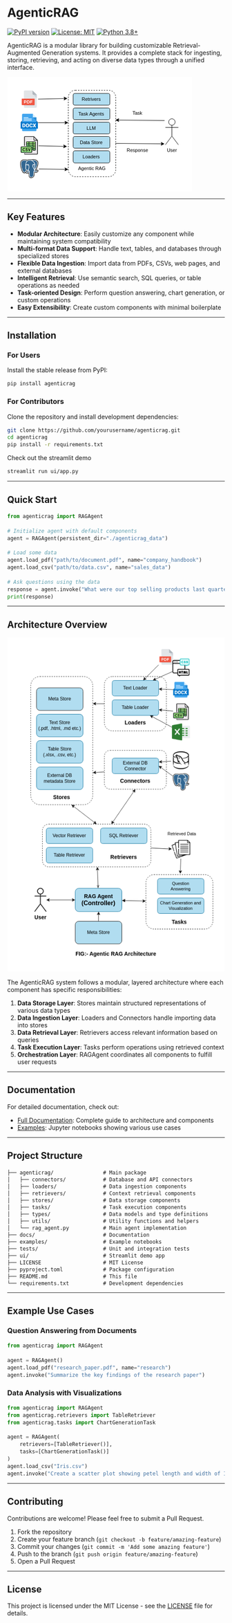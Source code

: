 # AgenticRAG

[![PyPI version](https://badge.fury.io/py/agenticrag.svg)](https://badge.fury.io/py/agenticrag)
[![License: MIT](https://img.shields.io/badge/License-MIT-yellow.svg)](https://opensource.org/licenses/MIT)
[![Python 3.8+](https://img.shields.io/badge/python-3.8+-blue.svg)](https://www.python.org/downloads/)

AgenticRAG is a modular library for building customizable Retrieval-Augmented Generation systems. It provides a complete stack for ingesting, storing, retrieving, and acting on diverse data types through a unified interface.

![agenticrag](https://raw.githubusercontent.com/SudarshanPoudel/agenticrag/main/agenticrag.png)

---

## Key Features

- **Modular Architecture**: Easily customize any component while maintaining system compatibility
- **Multi-format Data Support**: Handle text, tables, and databases through specialized stores
- **Flexible Data Ingestion**: Import data from PDFs, CSVs, web pages, and external databases
- **Intelligent Retrieval**: Use semantic search, SQL queries, or table operations as needed
- **Task-oriented Design**: Perform question answering, chart generation, or custom operations
- **Easy Extensibility**: Create custom components with minimal boilerplate

---

## Installation

### For Users

Install the stable release from PyPI:

```bash
pip install agenticrag
```

### For Contributors

Clone the repository and install development dependencies:

```bash
git clone https://github.com/yourusername/agenticrag.git
cd agenticrag
pip install -r requirements.txt
```

Check out the streamlit demo
```bash
streamlit run ui/app.py
```

---

## Quick Start

```python
from agenticrag import RAGAgent

# Initialize agent with default components
agent = RAGAgent(persistent_dir="./agenticrag_data")

# Load some data
agent.load_pdf("path/to/document.pdf", name="company_handbook")
agent.load_csv("path/to/data.csv", name="sales_data")

# Ask questions using the data
response = agent.invoke("What were our top selling products last quarter?")
print(response)
```

---

## Architecture Overview
![AgenticRAG Architecture](https://raw.githubusercontent.com/SudarshanPoudel/agenticrag/main/docs/architecture.png)


The AgenticRAG system follows a modular, layered architecture where each component has specific responsibilities:

1. **Data Storage Layer**: Stores maintain structured representations of various data types
2. **Data Ingestion Layer**: Loaders and Connectors handle importing data into stores
3. **Data Retrieval Layer**: Retrievers access relevant information based on queries
4. **Task Execution Layer**: Tasks perform operations using retrieved context
5. **Orchestration Layer**: RAGAgent coordinates all components to fulfill user requests

---

## Documentation

For detailed documentation, check out:

- [Full Documentation](https://sudarshanpoudel.github.io/agenticrag/): Complete guide to architecture and components
- [Examples](examples/): Jupyter notebooks showing various use cases

---

## Project Structure

```
├── agenticrag/                # Main package
│   ├── connectors/            # Database and API connectors
│   ├── loaders/               # Data ingestion components
│   ├── retrievers/            # Context retrieval components
│   ├── stores/                # Data storage components
│   ├── tasks/                 # Task execution components
│   ├── types/                 # Data models and type definitions
│   ├── utils/                 # Utility functions and helpers
│   └── rag_agent.py           # Main agent implementation
├── docs/                      # Documentation
├── examples/                  # Example notebooks
├── tests/                     # Unit and integration tests
├── ui/                        # Streamlit demo app
├── LICENSE                    # MIT License
├── pyproject.toml             # Package configuration
├── README.md                  # This file
└── requirements.txt           # Development dependencies
```

---

## Example Use Cases

### Question Answering from Documents

```python
from agenticrag import RAGAgent

agent = RAGAgent()
agent.load_pdf("research_paper.pdf", name="research")
agent.invoke("Summarize the key findings of the research paper")
```

### Data Analysis with Visualizations

```python
from agenticrag import RAGAgent
from agenticrag.retrievers import TableRetriever
from agenticrag.tasks import ChartGenerationTask

agent = RAGAgent(
    retrievers=[TableRetriever()],
    tasks=[ChartGenerationTask()]
)
agent.load_csv("Iris.csv")
agent.invoke("Create a scatter plot showing petel length and width of Iris")
```

---

## Contributing

Contributions are welcome! Please feel free to submit a Pull Request.

1. Fork the repository
2. Create your feature branch (`git checkout -b feature/amazing-feature`)
3. Commit your changes (`git commit -m 'Add some amazing feature'`)
4. Push to the branch (`git push origin feature/amazing-feature`)
5. Open a Pull Request

---

## License

This project is licensed under the MIT License - see the [LICENSE](LICENSE) file for details.
